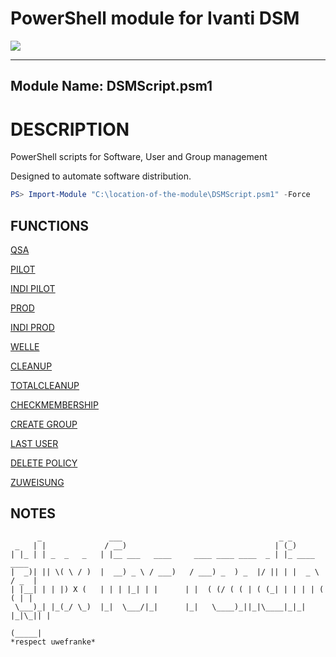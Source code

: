 # PowerShell module for Ivanti DSM
![](https://github.com/laron021/SWD/blob/main/dsm_script.png)

---
Module Name: DSMScript.psm1 
---

# DESCRIPTION
PowerShell scripts for Software, User and Group management 


Designed to automate software distribution.

```powershell
PS> Import-Module "C:\location-of-the-module\DSMScript.psm1" -Force
```



## FUNCTIONS 
[QSA](QSA.md)

[PILOT](PILOT.md)

[INDI PILOT](INDIPILOT.md)

[PROD](PROD.md)

[INDI PROD](INDI%20PROD.md)

[WELLE](WELLE.md)

[CLEANUP](CLEANUP.md)

[TOTALCLEANUP](TOTALCLEANUP.md)

[CHECKMEMBERSHIP](CHECKMEMBERSHIP.md)

[CREATE GROUP](CREATEGROUP.md)

[LAST USER](LASTUSER.md)

[DELETE POLICY](DELETEPOLICY.md)

[ZUWEISUNG](ZUWEISUNG.md)


## NOTES
```
      _               ___                                   _ _             
 _   | |             / __)                                 | (_)            
| |_ | | _  _   _   | |__ ___   ____     ____ ____ ____  _ | |_ ____   ____ 
|  _)| || \( \ / )  |  __) _ \ / ___)   / ___) _  ) _  |/ || | |  _ \ / _  |
| |__| | | |) X (   | | | |_| | |      | |  ( (/ ( ( | ( (_| | | | | ( ( | |
 \___)_| |_(_/ \_)  |_|  \___/|_|      |_|   \____)_||_|\____|_|_| |_|\_|| |
                                                                     (_____| 
*respect uwefranke*
```


